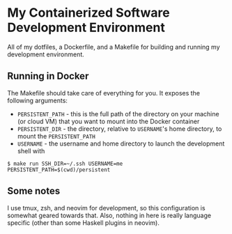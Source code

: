 # My Containerized Software Development Environment

All of my dotfiles, a Dockerfile, and a Makefile for building and running my development environment.

## Running in Docker

The Makefile should take care of everything for you. It exposes the following arguments:

  - `PERSISTENT_PATH` - this is the full path of the directory on your machine (or cloud VM) that you want to mount into the Docker container
  - `PERSISTENT_DIR` - the directory, relative to `USERNAME`'s home directory, to mount the `PERSISTENT_PATH`
  - `USERNAME` - the username and home directory to launch the development shell with

```
$ make run SSH_DIR=~/.ssh USERNAME=me PERSISTENT_PATH=$(cwd)/persistent
```

## Some notes

I use tmux, zsh, and neovim for development, so this configuration is somewhat geared towards that. Also, nothing in here is really language specific (other than some Haskell plugins in neovim).
